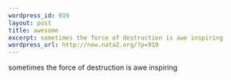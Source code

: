 ```yaml
--- 
wordpress_id: 919
layout: post
title: awesome
excerpt: sometimes the force of destruction is awe inspiring
wordpress_url: http://new.nata2.org/?p=919
---
```

sometimes the force of destruction is awe inspiring
